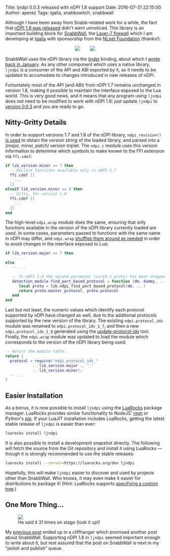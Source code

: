 Title: ljndpi 0.0.3 released with nDPI 1.8 support
Date: 2016-07-31 22:15:00
Author: aperez
Tags: igalia, snabbswitch, snabbwall

Although I have been away from Snabb-related work for a while, the fact that
[nDPI 1.8 was released](https://github.com/ntop/nDPI/releases/tag/1.8) didn't
went unnoticed. This library is an important building block for
[SnabbWall](http://snabbwall.org), the [Layer-7
firewall](https://en.wikipedia.org/wiki/Application_firewall) which I am
developing at [Igalia](https://www.igalia.com) with sponsorship from the
[NLnet Foundation](https://nlnet.nl) (thanks!).

<figure style="text-align:center">
  <img src="//snabbwall.igalia.com/images/igalia-logo.png">
  <span style="margin-left:20px">&nbsp;</span>
  <img src="//snabbwall.igalia.com/images/nlnet-logo.gif">
</figure>

SnabbWall uses the nDPI library via the [ljndpi][ljndpi] binding, about which
I [wrote back in
January](https://perezdecastro.org/2016/ljndi-snabbwall-sidekick.html). As any
other component which uses a native library, `ljndpi` is a consumer of the API
and ABI exported by it, so it needs to be updated to accomodate to changes
introduced in new releases of nDPI.

Fortuntately most of the API (and ABI) from nDPI 1.7 remains unchanged in
version 1.8, making it possible to maintain the interface exposed to the Lua
world. This is very good news, and it means that any program using `ljndpi`
does *not* need to be modified to work with nDPI 1.8: just update `ljndpi` to
[version 0.0.3](https://github.com/aperezdc/ljndpi/releases/tag/v0.0.3) and
you are ready to go.


Nitty-Gritty Details
--------------------

In order to support versions 1.7 and 1.8 of the nDPI library,
`ndpi_revision()` [is
used](https://github.com/aperezdc/ljndpi/blob/master/ndpi/c.lua#L76) to obtain
the version string of the loaded library, and parsed into a *(major, minor,
patch)* version triplet. The `ndpi.c` module uses this version information to
determine which symbols to make known to the FFI extension via `ffi.cdef`:

```lua
if lib_version.minor == 7 then
  -- Declare functions available only in nDPI 1.7
  ffi.cdef [[
    ...
  ]]
elseif lib_version.minor == 8 then
  -- Ditto, for version 1.8
  ffi.cdef [[
    ...
  ]]
end
```

The high-level `ndpi.wrap` module does the same, ensuring that only functions
available in the version of the nDPI library currently loaded are used. In
some cases, parameters passed to functions with the same name in nDPI may
differ, and `ndpi.wrap` [shuffles them around as
needed](https://github.com/aperezdc/ljndpi/blob/master/ndpi/wrap.lua#L104) in
order to avoid changes in the interface exposed to Lua:

```lua
if lib_version.major == 7 then
   -- ...
else
   -- ...

   -- In nDPI 1.8 the second parameter (uint8_t proto) has been dropped.
   detection_module.find_port_based_protocol = function (dm, dummy, ...)
      local proto = lib.ndpi_find_port_based_protocol(dm, ...)
      return proto.master_protocol, proto.protocol
   end
end
```

Last but not least, the numeric values which identify each protocol supported
by nDPI have changed as well, due to the additional protocols supported by the
new version of the library. The existing `ndpi.protocol_ids` module was
renamed to `ndpi.protocol_ids_1_7`, and then a new `ndpi.protocol_ids_1_8`
generated using the
[update-protocol-ids](https://github.com/aperezdc/ljndpi/blob/master/tools/update-protocol-ids)
tool. Finally, the `ndpi.wrap` module was updated to load the module which
corresponds to the version of the nDPI library being used:

```lua
-- Return the module table.
return {
  protocol = require("ndpi.protocol_ids_"
            .. lib_version.major .. "_"
            .. lib_version.minor);
  -- ...
}
```


Easier Installation
-------------------

As a bonus, it is now possible to install `ljndpi` using the
[LuaRocks](https://luarocks.org) package manager. LuaRocks provides similar
functionality to NodeJS'
[npm](https://docs.npmjs.com/getting-started/what-is-npm) or Python's
[pip](https://pip.pypa.io/en/stable/quickstart/). If your LuaJIT installation
includes LuaRocks, getting the latest stable release of `ljndpi` is easier
than ever:

```sh
luarocks install ljndpi
```

It is also possible to install a development snapshot directly. The following
will fetch the source from the Git repository and install it using LuaRocks —
though it is strongly recommended to use the stable releases:

```sh
luarocks install --server=https://luarocks.org/dev ljndpi
```

Hopefully, this will make `ljndpi` easier to discover and used by projects
other than SnabbWall. Who knows, it may even make it easier for distributions
to package it! (Hint: LuaRocks supports [specifying a custom
tree](http://leafo.net/guides/customizing-the-luarocks-tree.html#the-install-locations/using-a-custom-directory).)


One More Thing...
-----------------

<figure class="image">
  <img src="//perezdecastro.org/images/onemorething-small.jpg">
  <figcaption>He said it 31 times on stage (look it up!)</figcaption>
</figure>

My [previous post](https://perezdecastro.org/2016/identifying-l7-flows.html)
ended up in a cliffhanger which promised another post about SnabbWall.
Supporting nDPI 1.8 in `ljndpi` seemed important enough to write about it, but
rest assured that the post on SnabbWall is next in my “polish and publish”
queue.


[ljndpi]: https://github.com/aperezdc/ljndpi
[ljffi]: http://luajit.org/ext_ffi.html
